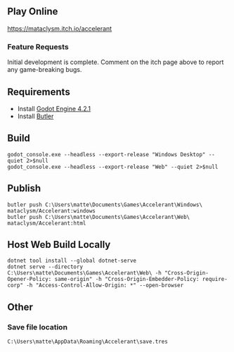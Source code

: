 ## Play Online
https://mataclysm.itch.io/accelerant

### Feature Requests
Initial development is complete.
Comment on the itch page above to report any game-breaking bugs.

## Requirements
- Install [Godot Engine 4.2.1](https://godotengine.org/download/windows/)
- Install [Butler](https://itch.io/docs/butler/installing.html)

## Build
```
godot_console.exe --headless --export-release "Windows Desktop" --quiet 2>$null
godot_console.exe --headless --export-release "Web" --quiet 2>$null
```

## Publish
```
butler push C:\Users\matte\Documents\Games\Accelerant\Windows\ mataclysm/Accelerant:windows
butler push C:\Users\matte\Documents\Games\Accelerant\Web\ mataclysm/Accelerant:html
```

## Host Web Build Locally
```
dotnet tool install --global dotnet-serve
dotnet serve --directory C:\Users\matte\Documents\Games\Accelerant\Web\ -h "Cross-Origin-Opener-Policy: same-origin" -h "Cross-Origin-Embedder-Policy: require-corp" -h "Access-Control-Allow-Origin: *" --open-browser
```

## Other
### Save file location
`C:\Users\matte\AppData\Roaming\Accelerant\save.tres`
